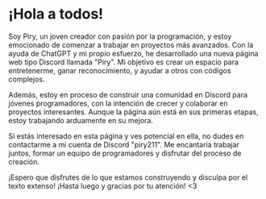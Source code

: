 # ¡Hola a todos!

Soy Piry, un joven creador con pasión por la programación, y estoy emocionado de comenzar a trabajar en proyectos más avanzados. Con la ayuda de ChatGPT y mi propio esfuerzo, he desarrollado una nueva página web tipo Discord llamada "Piry". 
Mi objetivo es crear un espacio para entretenerme, ganar reconocimiento, y ayudar a otros con códigos complejos.

Además, estoy en proceso de construir una comunidad en Discord para jóvenes programadores, con la intención de crecer y colaborar en proyectos interesantes. Aunque la página aún está en sus primeras etapas, estoy trabajando arduamente en su mejora.

Si estás interesado en esta página y ves potencial en ella, no dudes en contactarme a mi cuenta de Discord "piry211". Me encantaría trabajar juntos, formar un equipo de programadores y disfrutar del proceso de creación.

¡Espero que disfrutes de lo que estamos construyendo y disculpa por el texto extenso! ¡Hasta luego y gracias por tu atención! <3
